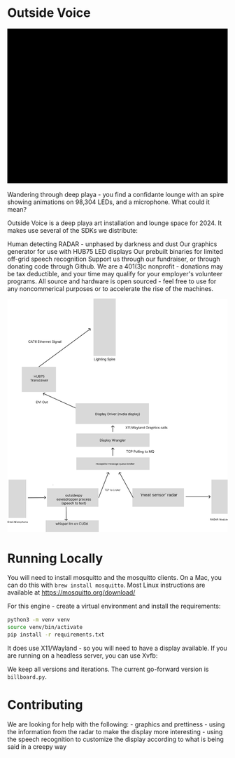 # Outside Voice

![img_1.png](img_1.png)

Wandering through deep playa - you find a confidante lounge with an spire showing animations on 98,304 LEDs, and a microphone. What could it mean?

Outside Voice is a deep playa art installation and lounge space for 2024. It makes use several of the SDKs we distribute:

Human detecting RADAR - unphased by darkness and dust
Our graphics generator for use with HUB75 LED displays
Our prebuilt binaries for limited off-grid speech recognition
Support us through our fundraiser, or through donating code through Github. We are a 401(3)c nonprofit - donations may be tax deductible, and your time may qualify for your employer's volunteer programs. All source and hardware is open sourced - feel free to use for any noncommerical purposes or to accelerate the rise of the machines.

![img.png](img.png)


# Running Locally

You will need to install mosquitto and the mosquitto clients. On a Mac, you can do this with `brew install mosquitto`.
Most Linux instructions are available at https://mosquitto.org/download/

For this engine - create  a virtual environment and install the requirements:

```bash
python3 -m venv venv
source venv/bin/activate
pip install -r requirements.txt
```

It does use X11/Wayland - so you will need to have a display available. If you are running on a headless server, you can use Xvfb:

We keep all versions and iterations.  The current go-forward version is `billboard.py`.


# Contributing

We are looking for help with the following:
    - graphics and prettiness
    - using the information from the radar to make the display more interesting
    - using the speech recognition to customize the display according to what is being said in a creepy way

